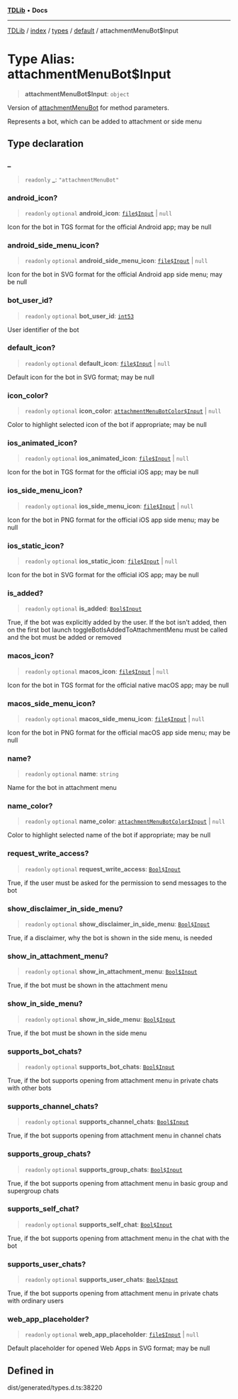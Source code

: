 [**TDLib**](../../../../../../README.md) • **Docs**

***

[TDLib](../../../../../../modules.md) / [index](../../../../../README.md) / [types](../../../README.md) / [default](../README.md) / attachmentMenuBot$Input

# Type Alias: attachmentMenuBot$Input

> **attachmentMenuBot$Input**: `object`

Version of [attachmentMenuBot](attachmentMenuBot.md) for method parameters.

Represents a bot, which can be added to attachment or side menu

## Type declaration

### \_

> `readonly` **\_**: `"attachmentMenuBot"`

### android\_icon?

> `readonly` `optional` **android\_icon**: [`file$Input`](file$Input.md) \| `null`

Icon for the bot in TGS format for the official Android app; may be null

### android\_side\_menu\_icon?

> `readonly` `optional` **android\_side\_menu\_icon**: [`file$Input`](file$Input.md) \| `null`

Icon for the bot in SVG format for the official Android app side menu; may be null

### bot\_user\_id?

> `readonly` `optional` **bot\_user\_id**: [`int53`](int53.md)

User identifier of the bot

### default\_icon?

> `readonly` `optional` **default\_icon**: [`file$Input`](file$Input.md) \| `null`

Default icon for the bot in SVG format; may be null

### icon\_color?

> `readonly` `optional` **icon\_color**: [`attachmentMenuBotColor$Input`](attachmentMenuBotColor$Input.md) \| `null`

Color to highlight selected icon of the bot if appropriate; may be null

### ios\_animated\_icon?

> `readonly` `optional` **ios\_animated\_icon**: [`file$Input`](file$Input.md) \| `null`

Icon for the bot in TGS format for the official iOS app; may be null

### ios\_side\_menu\_icon?

> `readonly` `optional` **ios\_side\_menu\_icon**: [`file$Input`](file$Input.md) \| `null`

Icon for the bot in PNG format for the official iOS app side menu; may be null

### ios\_static\_icon?

> `readonly` `optional` **ios\_static\_icon**: [`file$Input`](file$Input.md) \| `null`

Icon for the bot in SVG format for the official iOS app; may be null

### is\_added?

> `readonly` `optional` **is\_added**: [`Bool$Input`](Bool$Input.md)

True, if the bot was explicitly added by the user. If the bot isn't added, then on the first bot launch toggleBotIsAddedToAttachmentMenu must be called and the bot must be added or removed

### macos\_icon?

> `readonly` `optional` **macos\_icon**: [`file$Input`](file$Input.md) \| `null`

Icon for the bot in TGS format for the official native macOS app; may be null

### macos\_side\_menu\_icon?

> `readonly` `optional` **macos\_side\_menu\_icon**: [`file$Input`](file$Input.md) \| `null`

Icon for the bot in PNG format for the official macOS app side menu; may be null

### name?

> `readonly` `optional` **name**: `string`

Name for the bot in attachment menu

### name\_color?

> `readonly` `optional` **name\_color**: [`attachmentMenuBotColor$Input`](attachmentMenuBotColor$Input.md) \| `null`

Color to highlight selected name of the bot if appropriate; may be null

### request\_write\_access?

> `readonly` `optional` **request\_write\_access**: [`Bool$Input`](Bool$Input.md)

True, if the user must be asked for the permission to send messages to the bot

### show\_disclaimer\_in\_side\_menu?

> `readonly` `optional` **show\_disclaimer\_in\_side\_menu**: [`Bool$Input`](Bool$Input.md)

True, if a disclaimer, why the bot is shown in the side menu, is needed

### show\_in\_attachment\_menu?

> `readonly` `optional` **show\_in\_attachment\_menu**: [`Bool$Input`](Bool$Input.md)

True, if the bot must be shown in the attachment menu

### show\_in\_side\_menu?

> `readonly` `optional` **show\_in\_side\_menu**: [`Bool$Input`](Bool$Input.md)

True, if the bot must be shown in the side menu

### supports\_bot\_chats?

> `readonly` `optional` **supports\_bot\_chats**: [`Bool$Input`](Bool$Input.md)

True, if the bot supports opening from attachment menu in private chats with other bots

### supports\_channel\_chats?

> `readonly` `optional` **supports\_channel\_chats**: [`Bool$Input`](Bool$Input.md)

True, if the bot supports opening from attachment menu in channel chats

### supports\_group\_chats?

> `readonly` `optional` **supports\_group\_chats**: [`Bool$Input`](Bool$Input.md)

True, if the bot supports opening from attachment menu in basic group and supergroup chats

### supports\_self\_chat?

> `readonly` `optional` **supports\_self\_chat**: [`Bool$Input`](Bool$Input.md)

True, if the bot supports opening from attachment menu in the chat with the bot

### supports\_user\_chats?

> `readonly` `optional` **supports\_user\_chats**: [`Bool$Input`](Bool$Input.md)

True, if the bot supports opening from attachment menu in private chats with ordinary users

### web\_app\_placeholder?

> `readonly` `optional` **web\_app\_placeholder**: [`file$Input`](file$Input.md) \| `null`

Default placeholder for opened Web Apps in SVG format; may be null

## Defined in

dist/generated/types.d.ts:38220
